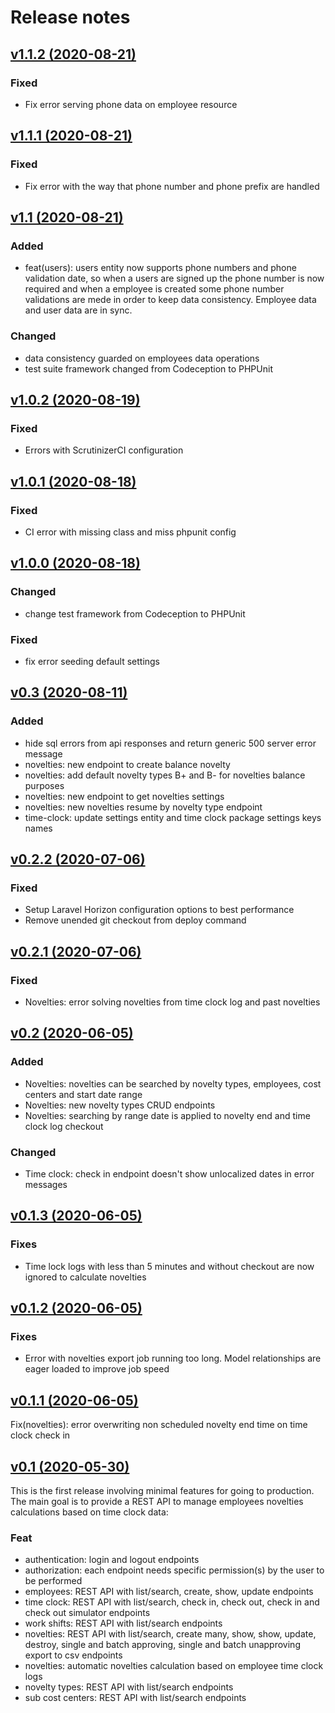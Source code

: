 # Release notes

## [v1.1.2 (2020-08-21)](https://github.com/llstarscreamll/kirby-api/compare/v1.1.1..v1.1.2)

### Fixed

-   Fix error serving phone data on employee resource

## [v1.1.1 (2020-08-21)](https://github.com/llstarscreamll/kirby-api/compare/v1.1..v1.1.1)

### Fixed

-   Fix error with the way that phone number and phone prefix are handled

## [v1.1 (2020-08-21)](https://github.com/llstarscreamll/kirby-api/compare/v1.0.2..v1.1)

### Added

-   feat(users): users entity now supports phone numbers and phone validation date, so when a users are signed up the phone number is now required and when a employee is created some phone number validations are mede in order to keep data consistency. Employee data and user data are in sync.

### Changed

-   data consistency guarded on employees data operations
-   test suite framework changed from Codeception to PHPUnit

## [v1.0.2 (2020-08-19)](https://github.com/llstarscreamll/kirby-api/compare/v1.0.1..v1.0.2)

### Fixed

-   Errors with ScrutinizerCI configuration

## [v1.0.1 (2020-08-18)](https://github.com/llstarscreamll/kirby-api/compare/v1.0.0..v1.0.1)

### Fixed

-   CI error with missing class and miss phpunit config

## [v1.0.0 (2020-08-18)](https://github.com/llstarscreamll/kirby-api/compare/v0.3..v1.0.0)

### Changed

-   change test framework from Codeception to PHPUnit

### Fixed

-   fix error seeding default settings

## [v0.3 (2020-08-11)](https://github.com/llstarscreamll/kirby-api/compare/v0.2.2..v0.3)

### Added

-   hide sql errors from api responses and return generic 500 server error message
-   novelties: new endpoint to create balance novelty
-   novelties: add default novelty types B+ and B- for novelties balance purposes
-   novelties: new endpoint to get novelties settings
-   novelties: new novelties resume by novelty type endpoint
-   time-clock: update settings entity and time clock package settings keys names

## [v0.2.2 (2020-07-06)](https://github.com/llstarscreamll/kirby-api/compare/v0.2.1..v0.2.2)

### Fixed

-   Setup Laravel Horizon configuration options to best performance
-   Remove unended git checkout from deploy command

## [v0.2.1 (2020-07-06)](https://github.com/llstarscreamll/kirby-api/compare/v0.2..v0.2.1)

### Fixed

-   Novelties: error solving novelties from time clock log and past novelties

## [v0.2 (2020-06-05)](https://github.com/llstarscreamll/kirby-api/compare/v0.1.3..v0.2)

### Added

-   Novelties: novelties can be searched by novelty types, employees, cost centers and start date range
-   Novelties: new novelty types CRUD endpoints
-   Novelties: searching by range date is applied to novelty end and time clock log checkout

### Changed

-   Time clock: check in endpoint doesn't show unlocalized dates in error messages

## [v0.1.3 (2020-06-05)](https://github.com/llstarscreamll/kirby-api/compare/v0.1.1..v0.1.3)

### Fixes

-   Time lock logs with less than 5 minutes and without checkout are now ignored to calculate novelties

## [v0.1.2 (2020-06-05)](https://github.com/llstarscreamll/kirby-api/compare/v0.1.1..v0.1.2)

### Fixes

-   Error with novelties export job running too long. Model relationships are eager loaded to improve job speed

## [v0.1.1 (2020-06-05)](https://github.com/llstarscreamll/kirby-api/compare/v0.1..v0.1.1)

Fix(novelties): error overwriting non scheduled novelty end time on time clock check in

## [v0.1 (2020-05-30)](https://github.com/llstarscreamll/kirby-api/compare/v0.1..7b3bec6560f3fbb1cd93c849861b3cb2b4df5859)

This is the first release involving minimal features for going to production.
The main goal is to provide a REST API to manage employees novelties
calculations based on time clock data:

### Feat

-   authentication: login and logout endpoints
-   authorization: each endpoint needs specific permission(s) by the user to be
    performed
-   employees: REST API with list/search, create, show, update endpoints
-   time clock: REST API with list/search, check in, check out, check in and
    check out simulator endpoints
-   work shifts: REST API with list/search endpoints
-   novelties: REST API with list/search, create many, show, show, update,
    destroy, single and batch approving, single and batch unapproving export to
    csv endpoints
-   novelties: automatic novelties calculation based on employee time clock logs
-   novelty types: REST API with list/search endpoints
-   sub cost centers: REST API with list/search endpoints
